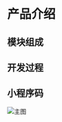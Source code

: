 # 产品介绍

## 模块组成

## 开发过程

## 小程序码

![主图](https://6279-bytube119-1g0lt4yo8ba6465c-1305609995.tcb.qcloud.la/test/qrcode_for_wxapp.jpg?sign=a05a347f4f6d88dc1bd568c0e643afde&t=1712202418)
